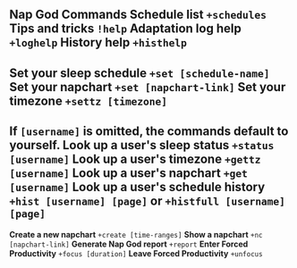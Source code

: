 __**Nap God Commands**__
**Schedule list** `+schedules`
**Tips and tricks** `!help`
**Adaptation log help** `+loghelp`
**History help** `+histhelp`
-----------------------------------------------
**Set your sleep schedule** `+set [schedule-name]`
**Set your napchart** `+set [napchart-link]`
**Set your timezone** `+settz [timezone]`
-----------------------------------------------
If `[username]` is omitted, the commands default to yourself.
**Look up a user's sleep status** `+status [username]`
**Look up a user's timezone** `+gettz [username]`
**Look up a user's napchart** `+get [username]`
**Look up a user's schedule history**
`+hist [username] [page]` or `+histfull [username] [page]`
-----------------------------------------------
**Create a new napchart** `+create [time-ranges]`
**Show a napchart** `+nc [napchart-link]`
**Generate Nap God report** `+report`
**Enter Forced Productivity** `+focus [duration]`
**Leave Forced Productivity** `+unfocus`
